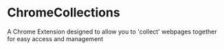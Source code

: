 # ChromeCollections
 A Chrome Extension designed to allow you to 'collect' webpages together for easy access and management
